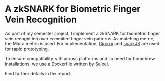 # A zkSNARK for Biometric Finger Vein Recognition

As part of my semester project, I implement a zkSNARK for biometric finger vein recognition over commited finger vein patterns. As matching metric, the Miura metric is used. For implementation, [Circom](https://github.com/iden3/circom/tree/master) and [snarkJS](https://github.com/iden3/snarkjs) are used for rapid prototyping.

To ensure compatibility with across platforms and no need for homebrew installations, we use a Dockerfile written by [Saleel](https://github.com/saleel/circom-docker/).

Find further details in the report.

